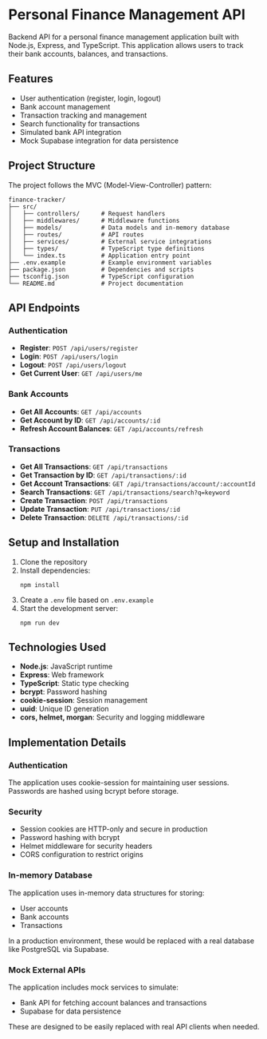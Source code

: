 # Personal Finance Management API

Backend API for a personal finance management application built with Node.js, Express, and TypeScript. This application allows users to track their bank accounts, balances, and transactions.

## Features

- User authentication (register, login, logout)
- Bank account management
- Transaction tracking and management
- Search functionality for transactions
- Simulated bank API integration
- Mock Supabase integration for data persistence

## Project Structure

The project follows the MVC (Model-View-Controller) pattern:

```
finance-tracker/
├── src/
│   ├── controllers/      # Request handlers
│   ├── middlewares/      # Middleware functions
│   ├── models/           # Data models and in-memory database
│   ├── routes/           # API routes
│   ├── services/         # External service integrations
│   ├── types/            # TypeScript type definitions
│   └── index.ts          # Application entry point
├── .env.example          # Example environment variables
├── package.json          # Dependencies and scripts
├── tsconfig.json         # TypeScript configuration
└── README.md             # Project documentation
```

## API Endpoints

### Authentication

- **Register**: `POST /api/users/register`
- **Login**: `POST /api/users/login`
- **Logout**: `POST /api/users/logout`
- **Get Current User**: `GET /api/users/me`

### Bank Accounts

- **Get All Accounts**: `GET /api/accounts`
- **Get Account by ID**: `GET /api/accounts/:id`
- **Refresh Account Balances**: `GET /api/accounts/refresh`

### Transactions

- **Get All Transactions**: `GET /api/transactions`
- **Get Transaction by ID**: `GET /api/transactions/:id`
- **Get Account Transactions**: `GET /api/transactions/account/:accountId`
- **Search Transactions**: `GET /api/transactions/search?q=keyword`
- **Create Transaction**: `POST /api/transactions`
- **Update Transaction**: `PUT /api/transactions/:id`
- **Delete Transaction**: `DELETE /api/transactions/:id`

## Setup and Installation

1. Clone the repository
2. Install dependencies:
   ```
   npm install
   ```
3. Create a `.env` file based on `.env.example`
4. Start the development server:
   ```
   npm run dev
   ```

## Technologies Used

- **Node.js**: JavaScript runtime
- **Express**: Web framework
- **TypeScript**: Static type checking
- **bcrypt**: Password hashing
- **cookie-session**: Session management
- **uuid**: Unique ID generation
- **cors, helmet, morgan**: Security and logging middleware

## Implementation Details

### Authentication

The application uses cookie-session for maintaining user sessions. Passwords are hashed using bcrypt before storage.

### Security

- Session cookies are HTTP-only and secure in production
- Password hashing with bcrypt
- Helmet middleware for security headers
- CORS configuration to restrict origins

### In-memory Database

The application uses in-memory data structures for storing:
- User accounts
- Bank accounts
- Transactions

In a production environment, these would be replaced with a real database like PostgreSQL via Supabase.

### Mock External APIs

The application includes mock services to simulate:
- Bank API for fetching account balances and transactions
- Supabase for data persistence

These are designed to be easily replaced with real API clients when needed.
